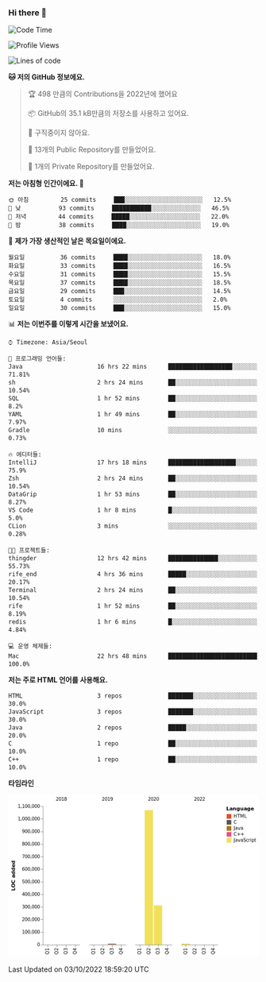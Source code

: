 ### Hi there 👋

<!--
**otm0937/otm0937** is a ✨ _special_ ✨ repository because its `README.md` (this file) appears on your GitHub profile.

Here are some ideas to get you started:

- 🔭 I’m currently working on ...
- 🌱 I’m currently learning ...
- 👯 I’m looking to collaborate on ...
- 🤔 I’m looking for help with ...
- 💬 Ask me about ...
- 📫 How to reach me: ...
- 😄 Pronouns: ...
- ⚡ Fun fact: ...
-->

  <!--START_SECTION:waka-->
![Code Time](http://img.shields.io/badge/Code%20Time-437%20hrs%2050%20mins-blue)

![Profile Views](http://img.shields.io/badge/Profile%20Views-0-blue)

![Lines of code](https://img.shields.io/badge/%EC%A0%80%EB%8A%94%20%EC%97%AC%ED%83%9C%EA%B9%8C%EC%A7%80%20-1%20Million%20%EC%A4%84%EC%9D%98%20%EC%BD%94%EB%93%9C%EB%A5%BC%20%EC%9E%91%EC%84%B1%ED%96%88%EC%96%B4%EC%9A%94.-blue)

**🐱 저의 GitHub 정보에요.** 

> 🏆 498 만큼의 Contributions을 2022년에 했어요
 > 
> 📦 GitHub의 35.1 kB만큼의 저장소를 사용하고 있어요. 
 > 
> 🚫 구직중이지 않아요.
 > 
> 📜 13개의 Public Repository를 만들었어요. 
 > 
> 🔑 1개의 Private Repository를 만들었어요. 
 > 
**저는 아침형 인간이에요. 🐤** 

```text
🌞 아침         25 commits     ███░░░░░░░░░░░░░░░░░░░░░░   12.5% 
🌆 낮　         93 commits     ███████████░░░░░░░░░░░░░░   46.5% 
🌃 저녁         44 commits     █████░░░░░░░░░░░░░░░░░░░░   22.0% 
🌙 밤　         38 commits     ████░░░░░░░░░░░░░░░░░░░░░   19.0%

```
📅 **제가 가장 생산적인 날은 목요일이에요.** 

```text
월요일          36 commits     ████░░░░░░░░░░░░░░░░░░░░░   18.0% 
화요일          33 commits     ████░░░░░░░░░░░░░░░░░░░░░   16.5% 
수요일          31 commits     ████░░░░░░░░░░░░░░░░░░░░░   15.5% 
목요일          37 commits     ████░░░░░░░░░░░░░░░░░░░░░   18.5% 
금요일          29 commits     ███░░░░░░░░░░░░░░░░░░░░░░   14.5% 
토요일          4 commits      ░░░░░░░░░░░░░░░░░░░░░░░░░   2.0% 
일요일          30 commits     ███░░░░░░░░░░░░░░░░░░░░░░   15.0%

```


📊 **저는 이번주를 이렇게 시간을 보냈어요.** 

```text
⌚︎ Timezone: Asia/Seoul

💬 프로그래밍 언어들: 
Java                     16 hrs 22 mins      ██████████████████░░░░░░░   71.81% 
sh                       2 hrs 24 mins       ██░░░░░░░░░░░░░░░░░░░░░░░   10.54% 
SQL                      1 hr 52 mins        ██░░░░░░░░░░░░░░░░░░░░░░░   8.2% 
YAML                     1 hr 49 mins        ██░░░░░░░░░░░░░░░░░░░░░░░   7.97% 
Gradle                   10 mins             ░░░░░░░░░░░░░░░░░░░░░░░░░   0.73%

🔥 에디터들: 
IntelliJ                 17 hrs 18 mins      ███████████████████░░░░░░   75.9% 
Zsh                      2 hrs 24 mins       ██░░░░░░░░░░░░░░░░░░░░░░░   10.54% 
DataGrip                 1 hr 53 mins        ██░░░░░░░░░░░░░░░░░░░░░░░   8.27% 
VS Code                  1 hr 8 mins         █░░░░░░░░░░░░░░░░░░░░░░░░   5.0% 
CLion                    3 mins              ░░░░░░░░░░░░░░░░░░░░░░░░░   0.28%

🐱‍💻 프로젝트들: 
thingder                 12 hrs 42 mins      ██████████████░░░░░░░░░░░   55.73% 
rife_end                 4 hrs 36 mins       █████░░░░░░░░░░░░░░░░░░░░   20.17% 
Terminal                 2 hrs 24 mins       ██░░░░░░░░░░░░░░░░░░░░░░░   10.54% 
rife                     1 hr 52 mins        ██░░░░░░░░░░░░░░░░░░░░░░░   8.19% 
redis                    1 hr 6 mins         █░░░░░░░░░░░░░░░░░░░░░░░░   4.84%

💻 운영 체제들: 
Mac                      22 hrs 48 mins      █████████████████████████   100.0%

```

**저는 주로 HTML 언어를 사용해요.** 

```text
HTML                     3 repos             ███████░░░░░░░░░░░░░░░░░░   30.0% 
JavaScript               3 repos             ███████░░░░░░░░░░░░░░░░░░   30.0% 
Java                     2 repos             █████░░░░░░░░░░░░░░░░░░░░   20.0% 
C                        1 repo              ██░░░░░░░░░░░░░░░░░░░░░░░   10.0% 
C++                      1 repo              ██░░░░░░░░░░░░░░░░░░░░░░░   10.0%

```


**타임라인**

![Chart not found](https://raw.githubusercontent.com/otm0937/otm0937/main/charts/bar_graph.png) 


 Last Updated on 03/10/2022 18:59:20 UTC
<!--END_SECTION:waka-->
